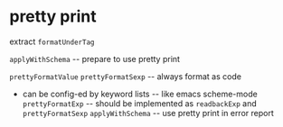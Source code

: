 # pretty print

extract `formatUnderTag`

`applyWithSchema` -- prepare to use pretty print

`prettyFormatValue`
`prettyFormatSexp` -- always format as code
- can be config-ed by keyword lists -- like emacs scheme-mode
`prettyFormatExp` -- should be implemented as `readbackExp` and `prettyFormatSexp`
`applyWithSchema` -- use pretty print in error report
